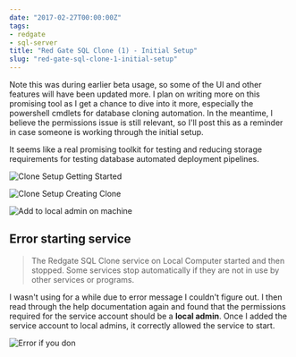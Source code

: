 ```yaml
---
date: "2017-02-27T00:00:00Z"
tags:
- redgate
- sql-server
title: "Red Gate SQL Clone (1) - Initial Setup"
slug: "red-gate-sql-clone-1-initial-setup"
---
```


Note this was during earlier beta usage, so some of the UI and other features will have been updated more. I plan on writing more on this promising tool as  I get a chance to dive into it more, especially the powershell cmdlets for database cloning automation. In the meantime, I believe the permissions issue is still relevant, so I'll post this as a reminder in case someone is working through the initial setup.

It seems like a real promising toolkit for testing and reducing storage requirements for testing database automated deployment pipelines.

![Clone Setup Getting Started](/images/2016-08-15_10-19-34.png)

![Clone Setup Creating Clone](/images/2016-08-15_10-11-17.png)

![Add to local admin on machine](/images/2016-08-15_10-19-04.png)

## Error starting service

>The Redgate SQL Clone service on Local Computer started and then stopped. Some services stop automatically if they are not in use by other services or programs.

I wasn't using for a while due to error message I couldn't figure out. I then read through the help documentation again and found that the permissions required for the service account should be a **local admin**. Once I added the service account to local admins, it correctly allowed the service to start.

![Error if you don](/images/2016-08-15_10-17-17.png)
